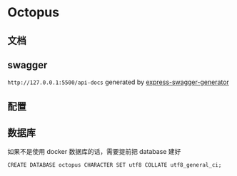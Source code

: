 # Octopus

## 文档

## swagger

`http://127.0.0.1:5500/api-docs`
generated by [express-swagger-generator](https://github.com/pgroot/express-swagger-generator)

## 配置


## 数据库
如果不是使用 docker 数据库的话，需要提前把 database 建好
``` mysql
CREATE DATABASE octopus CHARACTER SET utf8 COLLATE utf8_general_ci;
```
